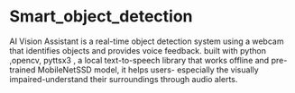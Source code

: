 # Smart_object_detection
AI Vision Assistant is a real-time object detection system using a webcam that identifies objects and provides voice feedback. built with python ,opencv, pyttsx3 , a local text-to-speech library that works offline and pre-trained MobileNetSSD model, it helps users- especially the visually impaired-understand their surroundings through audio alerts.
